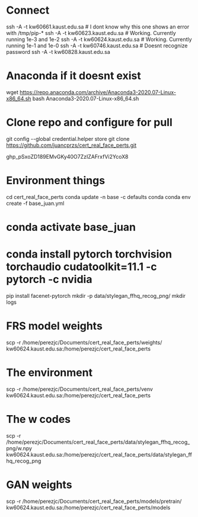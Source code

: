 # Connect
ssh -A -t kw60661.kaust.edu.sa # I dont know why this one shows an error with /tmp/pip-*
ssh -A -t kw60623.kaust.edu.sa # Working. Currently running 1e-3 and 1e-2
ssh -A -t kw60624.kaust.edu.sa # Working. Currently running 1e-1 and 1e-0
ssh -A -t kw60746.kaust.edu.sa # Doesnt recognize password
ssh -A -t kw60828.kaust.edu.sa

# Anaconda if it doesnt exist
wget https://repo.anaconda.com/archive/Anaconda3-2020.07-Linux-x86_64.sh
bash Anaconda3-2020.07-Linux-x86_64.sh

# Clone repo and configure for pull
git config --global credential.helper store
git clone https://github.com/juancprzs/cert_real_face_perts.git

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

# Environment things
cd cert_real_face_perts
conda update -n base -c defaults conda
conda env create -f base_juan.yml
# conda activate base_juan
# conda install pytorch torchvision torchaudio cudatoolkit=11.1 -c pytorch -c nvidia
pip install facenet-pytorch
mkdir -p data/stylegan_ffhq_recog_png/
mkdir logs

# FRS model weights
scp -r /home/perezjc/Documents/cert_real_face_perts/weights/ kw60624.kaust.edu.sa:/home/perezjc/cert_real_face_perts

# The environment
scp -r /home/perezjc/Documents/cert_real_face_perts/venv kw60624.kaust.edu.sa:/home/perezjc/cert_real_face_perts

# The w codes
scp -r /home/perezjc/Documents/cert_real_face_perts/data/stylegan_ffhq_recog_png/w.npy kw60624.kaust.edu.sa:/home/perezjc/cert_real_face_perts/data/stylegan_ffhq_recog_png

# GAN weights
scp -r /home/perezjc/Documents/cert_real_face_perts/models/pretrain/ kw60624.kaust.edu.sa:/home/perezjc/cert_real_face_perts/models

